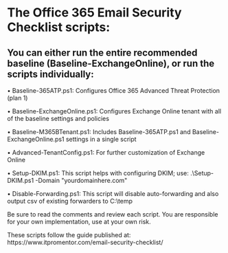 <H1>The Office 365 Email Security Checklist scripts:</H1>

<H2>You can either run the entire recommended baseline (Baseline-ExchangeOnline), or run the scripts individually:</H2>

<p>• Baseline-365ATP.ps1: Configures Office 365 Advanced Threat Protection (plan 1)
<p>• Baseline-ExchangeOnline.ps1: Configures Exchange Online tenant with all of the baseline settings and policies
<p>• Baseline-M365BTenant.ps1: Includes Baseline-365ATP.ps1 and Baseline-ExchangeOnline.ps1 settings in a single script
<p>• Advanced-TenantConfig.ps1: For further customization of Exchange Online
<p>• Setup-DKIM.ps1: This script helps with configuring DKIM; use: .\Setup-DKIM.ps1 -Domain "yourdomainhere.com"
<p>• Disable-Forwarding.ps1: This script will disable auto-forwarding and also output csv of existing forwarders to C:\temp

<p>Be sure to read the comments and review each script. You are responsible for your own implementation, use at your own risk.
<p>These scripts follow the guide published at: https://www.itpromentor.com/email-security-checklist/
